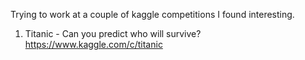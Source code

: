 Trying to work at a couple of kaggle competitions I found interesting.
1. Titanic - Can you predict who will survive?
   https://www.kaggle.com/c/titanic